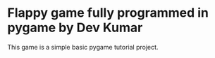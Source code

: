 # Flappy game fully programmed in pygame by Dev Kumar
This game is a simple basic pygame tutorial project.
